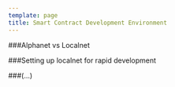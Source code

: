 ```yaml
---
template: page
title: Smart Contract Development Environment
---
```


###Alphanet vs Localnet

###Setting up localnet for rapid development

###(...)

